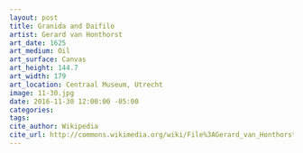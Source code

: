 ```yaml
---
layout: post
title: Granida and Daifilo
artist: Gerard van Honthorst
art_date: 1625
art_medium: Oil
art_surface: Canvas
art_height: 144.7
art_width: 179
art_location: Centraal Museum, Utrecht
image: 11-30.jpg
date: 2016-11-30 12:00:00 -05:00
categories:
tags:
cite_author: Wikipedia
cite_url: http://commons.wikimedia.org/wiki/File%3AGerard_van_Honthorst_-_Granida_and_Daifilo_-_Google_Art_Project.jpg
---
```

